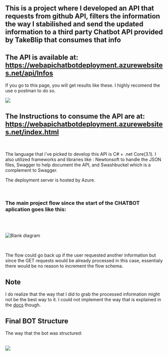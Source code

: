 ##  This is a project where I developed an API that requests from github API, filters the information the way I stabilished and send the updated information to a third party Chatbot API provided by TakeBlip that consumes that info ##

## The API is available at: https://webapichatbotdeployment.azurewebsites.net/api/Infos ##
<p>If you go to this page, you will get results like these. I highly recomend the use o postman to do so.</p>
<img src="https://user-images.githubusercontent.com/56495954/129281249-a5d1a572-7c9a-4a8a-a01c-3453a96ae81a.png"></img>


## The Instructions to consume the API are at: https://webapichatbotdeployment.azurewebsites.net/index.html ##
</br>
<p>The language that i've picked to develop this API is C# + .net Core(3.1). I also utilized frameworks and libraries like : Newtonsoft to handle the JSON files, Swagger to help document the API, and Swashbuckel which is a complement to Swagger.  </p>
<p>The deployment server is hosted by Azure.</p>


</br>
<h3>The main project flow since the start of the CHATBOT aplication goes like this:</h3>
</br>


</br>![Blank diagram](https://user-images.githubusercontent.com/56495954/129279053-7c302b91-faf1-4591-8796-76a50514fe80.png)


</br>

<p>The flow could go back up if the user requested another information but since the GET requests would be already processed in this case, essentialy there would be no reason to increment the flow schema.</p>



## Note ##

<p>I do realize that the way that I did to grab the processed information might not be the best way to it. I could not implement the way that is explained in the  <a href="https://docs.blip.ai">docs</a> though.</p>




## Final BOT Structure ##
<p>The way that the bot was structured: </p>
</br>
<img src ="https://user-images.githubusercontent.com/56495954/129286102-691b8ac0-557e-402d-bd75-d3663fa3ec99.png"></img>
